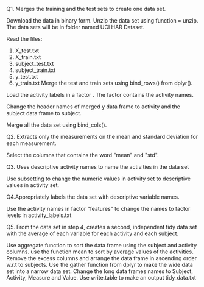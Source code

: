 Q1. Merges the training and the test sets to create one data set.

Download the data in binary form. Unzip the data set using function
 = unzip. The data sets will be in folder named UCI HAR Dataset.

Read the files:
1. X_test.txt
2. X_train.txt
3. subject_test.txt
4. subject_train.txt
5. y_test.txt
6. y_train.txt
Merge the test and train sets using bind_rows() from dplyr().

Load the activity labels in a factor . The factor contains the 
activity names. 

Change the header names of merged y data frame to activity and 
the subject data frame to subject.

Merge all the data set using bind_cols(). 

Q2. Extracts only the measurements on the mean and standard deviation
for each measurement. 

Select the columns that contains the word "mean" and "std". 

Q3. Uses descriptive activity names to name the activities in the 
data set

Use subsetting to change the numeric values in activity set to 
descriptive values in activity set.

Q4.Appropriately labels the data set with descriptive variable names.

 Use the activity names in factor "features" to change the names 
to factor levels in activity_labels.txt

Q5. From the data set in step 4, creates a second, independent tidy
 data set with the average of each variable for each activity and
 each subject.

Use aggregate function to sort the data frame using the subject and
activity columns. use the function mean to sort by average values of
the activities. 
Remove the excess columns and arrange the data frame in ascending 
order w.r.t to subjects. 
Use the gather function from dplyr to make the wide data set into 
a narrow data set. 
Change the long data frames names to Subject, Activity, Measure 
and Value.
Use write.table to make an output tidy_data.txt

